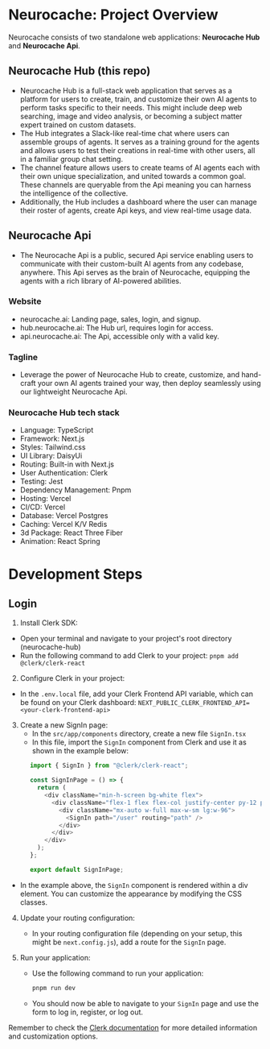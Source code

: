 # Neurocache: Project Overview
Neurocache consists of two standalone web applications: **Neurocache Hub** and **Neurocache Api**.

## Neurocache Hub (this repo)
- Neurocache Hub is a full-stack web application that serves as a platform for users to create, train, and customize their own AI agents to perform tasks specific to their needs. This might include deep web searching, image and video analysis, or becoming a subject matter expert trained on custom datasets.
- The Hub integrates a Slack-like real-time chat where users can assemble groups of agents. It serves as a training ground for the agents and allows users to test their creations in real-time with other users, all in a familiar group chat setting.
- The channel feature allows users to create teams of AI agents each with their own unique specialization, and united towards a common goal. These channels are queryable from the Api meaning you can harness the intelligence of the collective.
- Additionally, the Hub includes a dashboard where the user can manage their roster of agents, create Api keys, and view real-time usage data.

## Neurocache Api 
- The Neurocache Api is a public, secured Api service enabling users to communicate with their custom-built AI agents from any codebase, anywhere. This Api serves as the brain of Neurocache, equipping the agents with a rich library of AI-powered abilities.

### Website
- neurocache.ai: Landing page, sales, login, and signup.
- hub.neurocache.ai: The Hub url, requires login for access.
- api.neurocache.ai: The Api, accessible only with a valid key.

### Tagline
- Leverage the power of Neurocache Hub to create, customize, and hand-craft your own AI agents trained your way, then deploy seamlessly using our lightweight Neurocache Api.

### Neurocache Hub tech stack
- Language: TypeScript
- Framework: Next.js
- Styles: Tailwind.css
- UI Library: DaisyUi
- Routing: Built-in with Next.js
- User Authentication: Clerk
- Testing: Jest
- Dependency Management: Pnpm
- Hosting: Vercel
- CI/CD: Vercel
- Database: Vercel Postgres
- Caching: Vercel K/V Redis
- 3d Package: React Three Fiber
- Animation: React Spring

# Development Steps
## Login
1. Install Clerk SDK:
  - Open your terminal and navigate to your project's root directory (neurocache-hub)
  - Run the following command to add Clerk to your project:
    `pnpm add @clerk/clerk-react`

2. Configure Clerk in your project:
  - In the `.env.local` file, add your Clerk Frontend API variable, which can be found on your Clerk dashboard:
      `NEXT_PUBLIC_CLERK_FRONTEND_API=<your-clerk-frontend-api>`

3. Create a new SignIn page:
    - In the `src/app/components` directory, create a new file `SignIn.tsx`
    - In this file, import the `SignIn` component from Clerk and use it as shown in the example below:
```typescript
      import { SignIn } from "@clerk/clerk-react";

      const SignInPage = () => {
        return (
          <div className="min-h-screen bg-white flex">
            <div className="flex-1 flex flex-col justify-center py-12 px-4 sm:px-6 lg:flex-none lg:px-20 xl:px-24">
              <div className="mx-auto w-full max-w-sm lg:w-96">
                <SignIn path="/user" routing="path" />
              </div>
            </div>
          </div>
        );
      };

      export default SignInPage;
```
  - In the example above, the `SignIn` component is rendered within a div element. You can customize the appearance by modifying the CSS classes.

4. Update your routing configuration:
    - In your routing configuration file (depending on your setup, this might be `next.config.js`), add a route for the `SignIn` page.

5. Run your application:
    - Use the following command to run your application:
      ```bash
      pnpm run dev
      ```
    - You should now be able to navigate to your `SignIn` page and use the form to log in, register, or log out.

Remember to check the [Clerk documentation](https://docs.clerk.dev/) for more detailed information and customization options.

